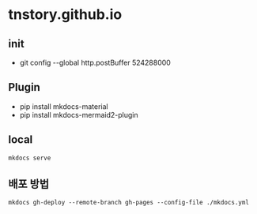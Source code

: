 # tnstory.github.io

## init


- git config --global http.postBuffer 524288000


## Plugin

- pip install mkdocs-material
- pip install mkdocs-mermaid2-plugin

## local 
`mkdocs serve`

## 배포 방법
`mkdocs gh-deploy --remote-branch gh-pages --config-file ./mkdocs.yml`

